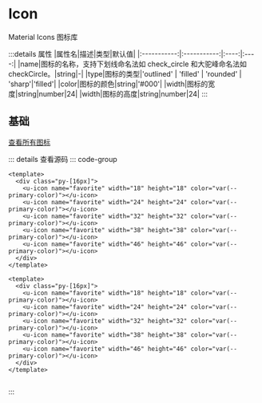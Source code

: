 <!-- import -->
<script setup>
import Basic from '../examples/icon/01.basic.vue'
</script>
<!-- import -->

# Icon

Material Icons 图标库

:::details 属性
|属性名|描述|类型|默认值|
|:-----------:|:-----------:|:----:|:----:|
|name|图标的名称，支持下划线命名法如 check_circle 和大驼峰命名法如 checkCircle。|string|-|
|type|图标的类型|'outlined' \| 'filled' \| 'rounded' \| 'sharp'|'filled'|
|color|图标的颜色|string|'#000'|
|width|图标的宽度|string|number|24|
|width|图标的高度|string|number|24|
:::

## 基础

<a href="https://fonts.google.com/icons" target="_blank">查看所有图标</a>

<!-- component -->
<Basic></Basic>
::: details 查看源码
::: code-group
```vue [template]
<template>
  <div class="py-[16px]">
    <u-icon name="favorite" width="18" height="18" color="var(--primary-color)"></u-icon>
    <u-icon name="favorite" width="24" height="24" color="var(--primary-color)"></u-icon>
    <u-icon name="favorite" width="32" height="32" color="var(--primary-color)"></u-icon>
    <u-icon name="favorite" width="38" height="38" color="var(--primary-color)"></u-icon>
    <u-icon name="favorite" width="46" height="46" color="var(--primary-color)"></u-icon>
  </div>
</template>
```

```vue [all]
<template>
  <div class="py-[16px]">
    <u-icon name="favorite" width="18" height="18" color="var(--primary-color)"></u-icon>
    <u-icon name="favorite" width="24" height="24" color="var(--primary-color)"></u-icon>
    <u-icon name="favorite" width="32" height="32" color="var(--primary-color)"></u-icon>
    <u-icon name="favorite" width="38" height="38" color="var(--primary-color)"></u-icon>
    <u-icon name="favorite" width="46" height="46" color="var(--primary-color)"></u-icon>
  </div>
</template>


```

:::
<!-- component -->
